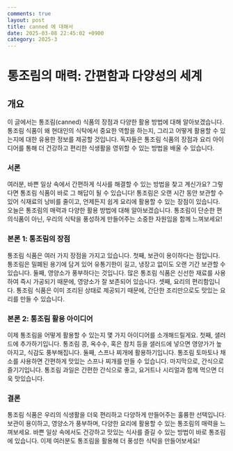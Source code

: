 ```yaml
---
comments: true
layout: post
title: canned 에 대해서
date: 2025-03-08 22:45:02 +0900
category: 2025-3
---
```


# 통조림의 매력: 간편함과 다양성의 세계

## 개요
이 글에서는 통조림(canned) 식품의 장점과 다양한 활용 방법에 대해 알아보겠습니다. 통조림 식품이 왜 현대인의 식탁에서 중요한 역할을 하는지, 그리고 어떻게 활용할 수 있는지에 대한 유용한 정보를 제공할 것입니다. 독자들은 통조림 식품의 장점과 요리 아이디어를 통해 더 건강하고 편리한 식생활을 영위할 수 있는 방법을 배울 수 있습니다.

### 서론
여러분, 바쁜 일상 속에서 간편하게 식사를 해결할 수 있는 방법을 찾고 계신가요? 그렇다면 통조림 식품이 바로 그 해답이 될 수 있습니다! 통조림은 오랜 시간 동안 보관할 수 있어 식재료의 낭비를 줄이고, 언제든지 쉽게 요리에 활용할 수 있는 장점이 있습니다. 오늘은 통조림의 매력과 다양한 활용 방법에 대해 알아보겠습니다. 통조림이 단순한 편의식품이 아닌, 우리의 식탁을 풍성하게 만들어주는 소중한 자원임을 함께 느껴보세요!

### 본론 1: 통조림의 장점
통조림 식품은 여러 가지 장점을 가지고 있습니다. 첫째, 보관이 용이하다는 점입니다. 통조림은 밀폐된 용기에 담겨 있어 유통기한이 길고, 냉장고 없이도 오랜 기간 보관할 수 있습니다. 둘째, 영양소가 풍부하다는 것입니다. 많은 통조림 식품은 신선한 재료를 사용하여 즉시 가공되기 때문에, 영양소가 잘 보존되어 있습니다. 셋째, 요리의 편리함입니다. 통조림 식품은 이미 조리된 상태로 제공되기 때문에, 간단한 조리만으로도 맛있는 요리를 만들 수 있습니다.

### 본론 2: 통조림 활용 아이디어
이제 통조림을 어떻게 활용할 수 있는지 몇 가지 아이디어를 소개해드릴게요. 첫째, 샐러드에 추가하기입니다. 통조림 콩, 옥수수, 혹은 참치 등을 샐러드에 넣으면 영양가가 높아지고, 식감도 풍부해집니다. 둘째, 스프나 찌개에 활용하기입니다. 통조림 토마토나 채소를 사용하면 간편하게 맛있는 스프나 찌개를 만들 수 있습니다. 마지막으로, 간식으로 즐기기입니다. 통조림 과일은 간편한 간식으로 좋고, 요거트나 시리얼과 함께 먹으면 더욱 맛있습니다.

### 결론
통조림 식품은 우리의 식생활을 더욱 편리하고 다양하게 만들어주는 훌륭한 선택입니다. 보관이 용이하고, 영양소가 풍부하며, 다양한 요리에 활용할 수 있는 통조림의 매력을 느껴보세요. 바쁜 일상 속에서도 건강하고 맛있는 식사를 즐길 수 있는 방법이 바로 통조림에 있습니다. 이제 여러분도 통조림을 활용해 더 풍성한 식탁을 만들어보세요!